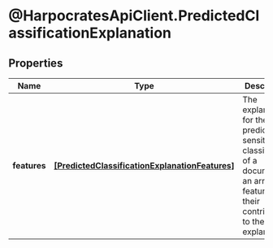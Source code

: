# @HarpocratesApiClient.PredictedClassificationExplanation

## Properties

Name | Type | Description | Notes
------------ | ------------- | ------------- | -------------
**features** | [**[PredictedClassificationExplanationFeatures]**](PredictedClassificationExplanationFeatures.md) | The explanation for the predicted sensitivity classification of a document as an array of features and their contribution to the explanation | [optional] 


